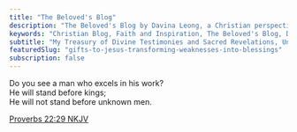 ```yaml
---
title: "The Beloved's Blog"
description: "The Beloved's Blog by Davina Leong, a Christian perspective on life, faith, and inspiration. Explore meaningful content that reflects the essence of love and devotion. Delve into thought-provoking articles grounded in Christian values and discover a unique perspective on spirituality. Join us on a journey of faith, where Davina shares insights with a heart rooted in the meaning of 'David,' which signifies 'beloved' in Hebrew."
keywords: "Christian Blog, Faith and Inspiration, The Beloved's Blog, Davina Leong, David, Beloved, Christian Perspective, Spirituality, Thought-provoking Articles, Life and Faith"
subtitle: "My Treasury of Divine Testimonies and Sacred Revelations, Unveiled Through the Scrolls of Faith."
featuredSlug: "gifts-to-jesus-transforming-weaknesses-into-blessings"
subscription: false
---
```


Do you see a man who excels in his work?<br>
He will stand before kings;<br>
He will not stand before unknown men.

[Proverbs 22:29 NKJV](https://www.biblegateway.com/passage/?search=Proverbs+22%3A29&version=NKJV)
